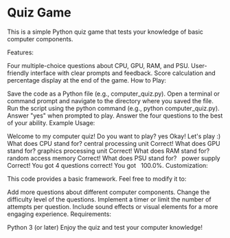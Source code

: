 # Quiz Game
This is a simple Python quiz game that tests your knowledge of basic computer components.

Features:

Four multiple-choice questions about CPU, GPU, RAM, and PSU.
User-friendly interface with clear prompts and feedback.
Score calculation and percentage display at the end of the game.
How to Play:

Save the code as a Python file (e.g., computer_quiz.py).
Open a terminal or command prompt and navigate to the directory where you saved the file.
Run the script using the python command (e.g., python computer_quiz.py).   
Answer "yes" when prompted to play.
Answer the four questions to the best of your ability.
Example Usage:

Welcome to my computer quiz!
Do you want to play? yes
Okay! Let's play :)
What does CPU stand for? central processing unit
Correct!
What does GPU stand for? graphics processing unit
Correct!
What does RAM stand for? random access memory
Correct!
What does PSU stand for?   
 power supply
Correct!
You got 4 questions correct!
You got   
 100.0%.
Customization:

This code provides a basic framework. Feel free to modify it to:

Add more questions about different computer components.
Change the difficulty level of the questions.
Implement a timer or limit the number of attempts per question.
Include sound effects or visual elements for a more engaging experience.
Requirements:

Python 3 (or later)
Enjoy the quiz and test your computer knowledge!
